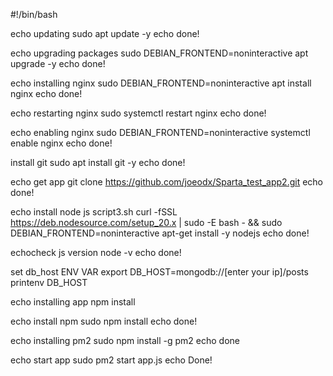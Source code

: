 #!/bin/bash

echo updating
sudo apt update -y
echo done!

echo upgrading packages
sudo DEBIAN_FRONTEND=noninteractive apt upgrade -y 
echo done!

echo installing nginx
sudo DEBIAN_FRONTEND=noninteractive apt install nginx 
echo done!

echo restarting nginx
sudo systemctl restart nginx
echo done!

echo enabling nginx
sudo DEBIAN_FRONTEND=noninteractive systemctl enable nginx
echo done!

install git 
sudo apt install git -y
echo done!

echo get app
git clone https://github.com/joeodx/Sparta_test_app2.git
echo done!

echo install node js
script3.sh
curl -fSSL https://deb.nodesource.com/setup_20.x | sudo -E bash - && sudo DEBIAN_FRONTEND=noninteractive apt-get install -y nodejs 
echo done!

echocheck js version
node -v
echo done!

set db_host ENV VAR
export DB_HOST=mongodb://[enter your ip]/posts
printenv DB_HOST

echo installing app 
npm install

echo install npm
sudo npm install
echo done!

echo installing pm2
sudo npm install -g pm2
echo done

echo start app
sudo pm2 start app.js
echo Done!
